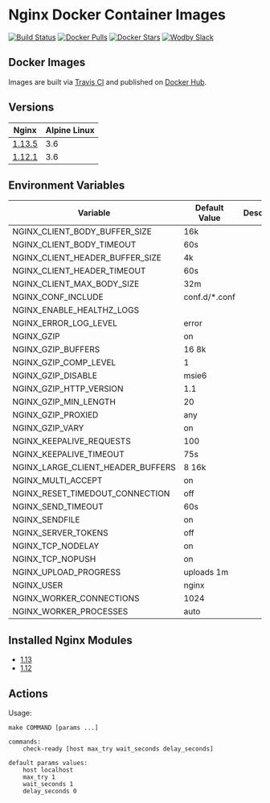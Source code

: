 # Nginx Docker Container Images

[![Build Status](https://travis-ci.org/wodby/nginx.svg?branch=master)](https://travis-ci.org/wodby/nginx)
[![Docker Pulls](https://img.shields.io/docker/pulls/wodby/nginx.svg)](https://hub.docker.com/r/wodby/nginx)
[![Docker Stars](https://img.shields.io/docker/stars/wodby/nginx.svg)](https://hub.docker.com/r/wodby/nginx)
[![Wodby Slack](http://slack.wodby.com/badge.svg)](http://slack.wodby.com)

## Docker Images

Images are built via [Travis CI](https://travis-ci.org/wodby/nginx) and published on [Docker Hub](https://hub.docker.com/r/wodby/nginx). 

## Versions

| Nginx                                                               | Alpine Linux |
| ------------------------------------------------------------------- | ------------ |
| [1.13.5](https://github.com/wodby/nginx/tree/master/1.x/Dockerfile) | 3.6          |
| [1.12.1](https://github.com/wodby/nginx/tree/master/1.x/Dockerfile) | 3.6          |

## Environment Variables

| Variable                          | Default Value | Description |
| --------------------------------- | ------------- | ----------- |
| NGINX_CLIENT_BODY_BUFFER_SIZE     | 16k           |             |
| NGINX_CLIENT_BODY_TIMEOUT         | 60s           |             |
| NGINX_CLIENT_HEADER_BUFFER_SIZE   | 4k            |             |
| NGINX_CLIENT_HEADER_TIMEOUT       | 60s           |             |
| NGINX_CLIENT_MAX_BODY_SIZE        | 32m           |             |
| NGINX_CONF_INCLUDE                | conf.d/*.conf |             |
| NGINX_ENABLE_HEALTHZ_LOGS         |               |             |
| NGINX_ERROR_LOG_LEVEL             | error         |             |
| NGINX_GZIP                        | on            |             |
| NGINX_GZIP_BUFFERS                | 16 8k         |             |
| NGINX_GZIP_COMP_LEVEL             | 1             |             |
| NGINX_GZIP_DISABLE                | msie6         |             |
| NGINX_GZIP_HTTP_VERSION           | 1.1           |             |
| NGINX_GZIP_MIN_LENGTH             | 20            |             |
| NGINX_GZIP_PROXIED                | any           |             |
| NGINX_GZIP_VARY                   | on            |             |
| NGINX_KEEPALIVE_REQUESTS          | 100           |             |
| NGINX_KEEPALIVE_TIMEOUT           | 75s           |             |
| NGINX_LARGE_CLIENT_HEADER_BUFFERS | 8 16k         |             |
| NGINX_MULTI_ACCEPT                | on            |             |
| NGINX_RESET_TIMEDOUT_CONNECTION   | off           |             |
| NGINX_SEND_TIMEOUT                | 60s           |             |
| NGINX_SENDFILE                    | on            |             |
| NGINX_SERVER_TOKENS               | off           |             |
| NGINX_TCP_NODELAY                 | on            |             |
| NGINX_TCP_NOPUSH                  | on            |             |
| NGINX_UPLOAD_PROGRESS             | uploads 1m    |             |
| NGINX_USER                        | nginx         |             |
| NGINX_WORKER_CONNECTIONS          | 1024          |             |
| NGINX_WORKER_PROCESSES            | auto          |             |

## Installed Nginx Modules

* [1.13](https://raw.githubusercontent.com/wodby/nginx/master/1.x/tests/nginx_modules)
* [1.12](https://raw.githubusercontent.com/wodby/nginx/master/1.x/tests/nginx_modules)

## Actions

Usage:
```
make COMMAND [params ...]

commands:
    check-ready [host max_try wait_seconds delay_seconds]
 
default params values:
    host localhost
    max_try 1
    wait_seconds 1
    delay_seconds 0
```
